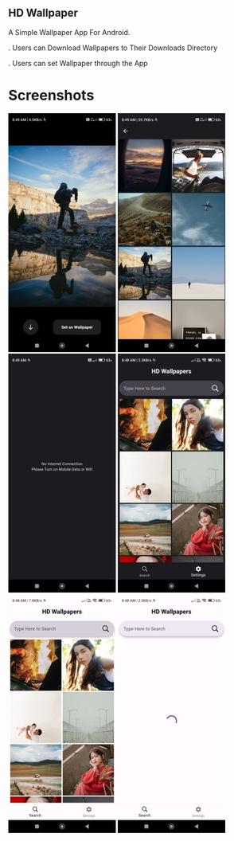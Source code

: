 ## HD Wallpaper

A Simple Wallpaper App For Android.

. Users can Download Wallpapers to Their Downloads Directory

. Users can set Wallpaper through the App


# Screenshots
![Alt text](/assets/screenshots/Screenshot_2023-09-29-08-49-31-883_com.example.free_wallpaper.jpg)
![Alt text](/assets/screenshots/Screenshot_2023-09-29-08-49-23-550_com.example.free_wallpaper.jpg)
![Alt text](/assets/screenshots/Screenshot_2023-09-29-08-49-01-001_com.example.free_wallpaper.jpg)
![Alt text](/assets/screenshots/Screenshot_2023-09-29-08-48-33-517_com.example.free_wallpaper.jpg)
![Alt text](/assets/screenshots/Screenshot_2023-09-29-08-48-23-506_com.example.free_wallpaper.jpg)
![Alt text](/assets/screenshots/Screenshot_2023-09-29-08-48-16-904_com.example.free_wallpaper.jpg)